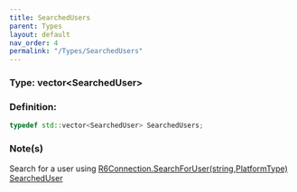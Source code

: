 ```yaml
---
title: SearchedUsers
parent: Types
layout: default
nav_order: 4
permalink: "/Types/SearchedUsers"
---
```


### Type: vector\<SearchedUser>

### Definition:
```cpp
typedef std::vector<SearchedUser> SearchedUsers;
```
### Note(s)
Search for a user using [R6Connection.SearchForUser(string,PlatformType)](/R6pp/R6Connection/SearchForUser)
[SearchedUser](/Types/SearchedUser)